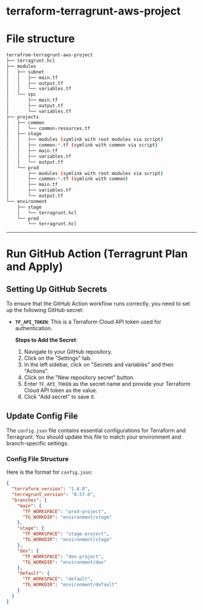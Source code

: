 # terraform-terragrunt-aws-project

# File structure

```bash
terrafrom-terragrunt-aws-project
├── terragrunt.hcl
├── modules
│   ├── subnet
│   │   ├── main.tf
│   │   ├── output.tf
│   │   └── variables.tf
│   └── vpc
│       ├── main.tf
│       ├── output.tf
│       └── variables.tf
├── projects
│   ├── common
│   │   └── common-resources.tf
│   ├── stage
│   │   ├── modules (symlink with root modules via script)
│   │   ├── common-*.tf (symlink with common via script)
│   │   ├── main.tf
│   │   ├── variables.tf
│   │   └── output.tf
│   └── prod
│       ├── modules (symlink with root modules via script)
│       ├── common-*.tf (symlink with common)
│       ├── main.tf
│       ├── variables.tf
│       └── output.tf
└── environment
    ├── stage
    │   └── terragrunt.hcl
    └── prod
        └── terragrunt.hcl
```

---

# Run GitHub Action (Terragrunt Plan and Apply)

## Setting Up GitHub Secrets

To ensure that the GitHub Action workflow runs correctly, you need to set up the following GitHub secret:

- **`TF_API_TOKEN`**: This is a Terraform Cloud API token used for authentication.

  **Steps to Add the Secret**:
  1. Navigate to your GitHub repository.
  2. Click on the "Settings" tab.
  3. In the left sidebar, click on "Secrets and variables" and then "Actions".
  4. Click on the "New repository secret" button.
  5. Enter `TF_API_TOKEN` as the secret name and provide your Terraform Cloud API token as the value.
  6. Click "Add secret" to save it.

## Update Config File

The `config.json` file contains essential configurations for Terraform and Terragrunt. You should update this file to match your environment and branch-specific settings.

### Config File Structure

Here is the format for `config.json`:

```json
{
  "terraform_version": "1.8.0",
  "terragrunt_version": "0.57.0",
  "branches": {
    "main": {
      "TF_WORKSPACE": "prod-project",
      "TG_WORKDIR": "environment/stage"
    },
    "stage": {
      "TF_WORKSPACE": "stage-project",
      "TG_WORKDIR": "environment/stage"
    },
    "dev": {
      "TF_WORKSPACE": "dev-project",
      "TG_WORKDIR": "environment/dev"
    },
    "default": {
      "TF_WORKSPACE": "default",
      "TG_WORKDIR": "environment/default"
    }
  }
}



